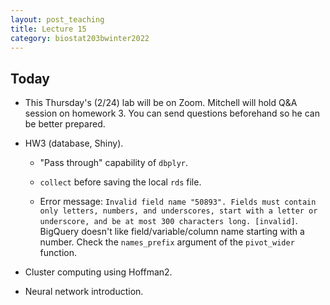 ```yaml
---
layout: post_teaching
title: Lecture 15
category: biostat203bwinter2022
---
```


## Today

* This Thursday's (2/24) lab will be on Zoom. Mitchell will hold Q&A session on homework 3. You can send questions beforehand so he can be better prepared. 

* HW3 (database, Shiny).

    * "Pass through" capability of `dbplyr`. 
    
    * `collect` before saving the local `rds` file. 
    
    * Error message: `Invalid field name "50893". Fields must contain only letters, numbers, and underscores, start with a letter or underscore, and be at most 300 characters long. [invalid]`. BigQuery doesn't like field/variable/column name starting with a number. Check the `names_prefix` argument of the `pivot_wider` function. 

* Cluster computing using Hoffman2.

* Neural network introduction.

